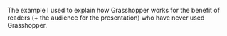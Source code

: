 The example I used to explain how Grasshopper works for the benefit of readers (+ the audience for the presentation) who have never used Grasshopper.
